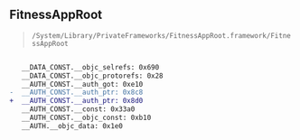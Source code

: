 ## FitnessAppRoot

> `/System/Library/PrivateFrameworks/FitnessAppRoot.framework/FitnessAppRoot`

```diff

   __DATA_CONST.__objc_selrefs: 0x690
   __DATA_CONST.__objc_protorefs: 0x28
   __AUTH_CONST.__auth_got: 0xe10
-  __AUTH_CONST.__auth_ptr: 0x8c8
+  __AUTH_CONST.__auth_ptr: 0x8d0
   __AUTH_CONST.__const: 0x33a0
   __AUTH_CONST.__objc_const: 0xb10
   __AUTH.__objc_data: 0x1e0

```
